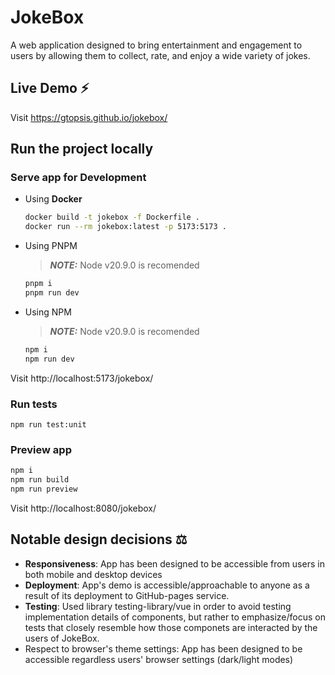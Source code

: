 # JokeBox

A web application designed to bring entertainment and engagement to users by
allowing them to collect, rate, and enjoy a wide variety of jokes.

## Live Demo ⚡

Visit https://gtopsis.github.io/jokebox/

## Run the project locally

### Serve app for Development

- Using **Docker**

  ```bash
  docker build -t jokebox -f Dockerfile .
  docker run --rm jokebox:latest -p 5173:5173 .
  ```

- Using PNPM
  > **_NOTE:_** Node v20.9.0 is recomended
  ```bash
  pnpm i
  pnpm run dev
  ```
- Using NPM
  > **_NOTE:_** Node v20.9.0 is recomended
  ```bash
  npm i
  npm run dev
  ```

Visit http://localhost:5173/jokebox/

### Run tests
```
npm run test:unit
```

### Preview app

```bash
npm i
npm run build
npm run preview
```

Visit http://localhost:8080/jokebox/

## Notable design decisions ⚖️
- **Responsiveness**: App has been designed to be accessible from users in both mobile and desktop devices
- **Deployment**: App's demo is accessible/approachable to anyone as a result of its deployment to GitHub-pages service.
- **Testing**: Used library testing-library/vue in order to avoid testing implementation details of components, but rather to emphasize/focus on tests that closely resemble how those componets are interacted by the users of JokeBox.
- Respect to browser's theme settings: App has been designed to be accessible regardless users' browser settings (dark/light modes) 
